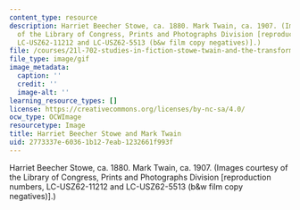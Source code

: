 ```yaml
---
content_type: resource
description: Harriet Beecher Stowe, ca. 1880. Mark Twain, ca. 1907. (Images courtesy
  of the Library of Congress, Prints and Photographs Division [reproduction numbers,
  LC-USZ62-11212 and LC-USZ62-5513 (b&w film copy negatives)].)
file: /courses/21l-702-studies-in-fiction-stowe-twain-and-the-transformation-of-19th-century-america-fall-2004/2773337e60361b127eab1232661f993f_chp_stud_fiction.gif
file_type: image/gif
image_metadata:
  caption: ''
  credit: ''
  image-alt: ''
learning_resource_types: []
license: https://creativecommons.org/licenses/by-nc-sa/4.0/
ocw_type: OCWImage
resourcetype: Image
title: Harriet Beecher Stowe and Mark Twain
uid: 2773337e-6036-1b12-7eab-1232661f993f
---
```

Harriet Beecher Stowe, ca. 1880. Mark Twain, ca. 1907. (Images courtesy of the Library of Congress, Prints and Photographs Division [reproduction numbers, LC-USZ62-11212 and LC-USZ62-5513 (b&w film copy negatives)].)